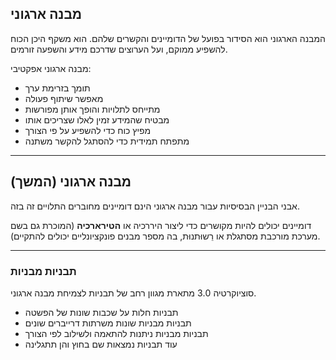 ## מבנה ארגוני

המבנה הארגוני הוא הסידור בפועל של הדומיינים והקשרים שלהם. הוא משקף היכן הכוח להשפיע ממוקם, ועל הערוצים שדרכם מידע והשפעה זורמים.

מבנה ארגוני אפקטיבי:

- תומך בזרימת ערך
- מאפשר שיתוף פעולה
- מתייחס לתלויות והופך אותן מפורשות
- מבטיח שהמידע זמין לאלו שצריכים אותו
- מפיץ כוח כדי להשפיע על פי הצורך
- מתפתח תמידית כדי להסתגל להקשר משתנה

* * *

## מבנה ארגוני (המשך)

אבני הבניין הבסיסיות עבור מבנה ארגוני הינם דומיינים מחוברים התלויים זה בזה.

דומיינים יכולים להיות מקושרים כדי ליצור היררכיה או **הטירארכיה** (המוכרת גם בשם מערכת מורכבת מסתגלת או רֵשוּתנוּת, בה מספר מבנים פונקציונליים יכולים להתקיים).

* * *

### תבניות מבניות

סוציוקרטיה 3.0 מתארת מגוון רחב של תבניות לצמיחת מבנה ארגוני.

- תבניות חלות על שכבות שונות של הפשטה
- תבניות מבניות שונות משרתות דרייברים שונים
- תבניות מבניות ניתנות להתאמה ולשילוב לפי הצורך
- עוד תבניות נמצאות שם בחוץ והן תתגלינה